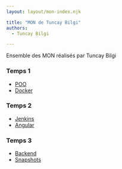 ```yaml
---
layout: layout/mon-index.njk

title: "MON de Tuncay Bilgi"
authors:
  - Tuncay Bilgi

---
```


<!-- début résumé -->

Ensemble des MON réalisés par Tuncay Bilgi

<!-- fin résumé -->


### Temps 1
- [POO](./POO) 
- [Docker](./Docker)

### Temps 2
- [Jenkins](./Jenkins) 
- [Angular](./Angular)

### Temps 3
- [Backend](./Backend)
- [Snapshots](./JestSnapshot)
